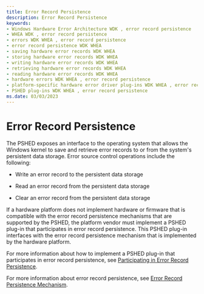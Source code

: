 ```yaml
---
title: Error Record Persistence
description: Error Record Persistence
keywords:
- Windows Hardware Error Architecture WDK , error record persistence
- WHEA WDK , error record persistence
- errors WDK WHEA , error record persistence
- error record persistence WDK WHEA
- saving hardware error records WDK WHEA
- storing hardware error records WDK WHEA
- writing hardware error records WDK WHEA
- retrieving hardware error records WDK WHEA
- reading hardware error records WDK WHEA
- hardware errors WDK WHEA , error record persistence
- platform-specific hardware error driver plug-ins WDK WHEA , error record persistence
- PSHED plug-ins WDK WHEA , error record persistence
ms.date: 03/03/2023
---
```


# Error Record Persistence


The PSHED exposes an interface to the operating system that allows the Windows kernel to save and retrieve error records to or from the system's persistent data storage. Error source control operations include the following:

-   Write an error record to the persistent data storage

-   Read an error record from the persistent data storage

-   Clear an error record from the persistent data storage

If a hardware platform does not implement hardware or firmware that is compatible with the error record persistence mechanisms that are supported by the PSHED, the platform vendor must implement a PSHED plug-in that participates in error record persistence. This PSHED plug-in interfaces with the error record persistence mechanism that is implemented by the hardware platform.

For more information about how to implement a PSHED plug-in that participates in error record persistence, see [Participating in Error Record Persistence](participating-in-error-record-persistence.md).

For more information about error record persistence, see [Error Record Persistence Mechanism](error-record-persistence-mechanism.md).

 

 





